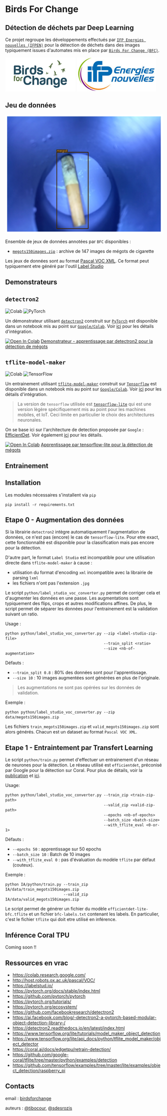 # Birds For Change 

## Détection de déchets par Deep Learning

Ce projet regroupe les développements effectués par [`IFP Energies nouvelles (IFPEN)`](https://www.ifpenergiesnouvelles.fr/) pour la détection
de déchets dans des images typiquement issues d'automates mis en place par 
[`Birds For Change (BFC)`](https://www.birdsforchange.fr/).

![BFC](assets/bfc-logo.png)
![IFPEN](assets/ifpen-logo.jpg)

## Jeu de données

![Example de mégot](assets/megot-sample.png)

Ensemble de jeux de données annotées par `BFC` disponibles :
* [`megots150images.zip`](data/megots150images.zip) : archive de 147 images de mégots de cigarette

Les jeux de données sont au format [Pascal VOC XML](http://host.robots.ox.ac.uk/pascal/VOC/). 
Ce format peut typiquement etre généré par l'outil [Label Studio](https://labelstud.io/)

## Demonstrateurs

## `detectron2`

![Colab](https://img.shields.io/badge/Colab-F9AB00?style=for-the-badge&logo=googlecolab&color=525252)
![PyTorch](https://img.shields.io/badge/PyTorch-EE4C2C?style=for-the-badge&logo=PyTorch&logoColor=white)

Un démonstrateur utilisant [`detectron2`](https://github.com/facebookresearch/detectron2) construit sur 
[`PyTorch`](https://github.com/pytorch/pytorch) est disponible dans un
notebook mis au point sur [`Google/Colab`](https://colab.research.google.com/). 
Voir [ici](https://colab.research.google.com/github/googlecolab/colabtools/blob/master/notebooks/colab-github-demo.ipynb#scrollTo=Rmai0dD30XzL)
pour les détails d'intégration.

[![Open In Colab](https://colab.research.google.com/assets/colab-badge.svg)](https://colab.research.google.com/github/tibocour/IA/blob/master/notebooks/detectron2.ipynb)
[Demonstrateur - apprentissage par detectron2 pour la détection de mégots](https://github.com/tibocour/IA/blob/master/notebooks/detectron2.ipynb)

## `tflite-model-maker`

![Colab](https://img.shields.io/badge/Colab-F9AB00?style=for-the-badge&logo=googlecolab&color=525252)
![TensorFlow](https://img.shields.io/badge/TensorFlow-%23FF6F00.svg?style=for-the-badge&logo=TensorFlow&logoColor=white)

Un entrainement utilisant [`tflite-model-maker`](https://www.tensorflow.org/lite/tutorials/model_maker_object_detection) construit sur 
[`Tensorflow`](https://www.tensorflow.org) est disponible dans un
notebook mis au point sur [`Google/Colab`](https://colab.research.google.com/). 
Voir [ici](https://colab.research.google.com/github/googlecolab/colabtools/blob/master/notebooks/colab-github-demo.ipynb#scrollTo=Rmai0dD30XzL)
pour les détails d'intégration.

> La version de `tensorflow` utilisée est [`tensorflow-lite`](https://www.tensorflow.org/lite) qui est une version
> lègère spécifiquement mis au point pour les machines mobiles, et IoT. Ceci limite 
> en particulier le choix des architectures neuronales.

On se base ici sur l'architecture de detection proposée par `Google` : [EfficientDet](https://arxiv.org/pdf/1911.09070.pdf). 
Voir également [ici](https://ai.googleblog.com/2020/04/efficientdet-towards-scalable-and.html) pour les détails.

[![Open In Colab](https://colab.research.google.com/assets/colab-badge.svg)](https://colab.research.google.com/github/tibocour/IA/blob/master/notebooks/tflite_model_maker.ipynb)
[Apprentissage par tensorflow-lite pour la détection de mégots](https://github.com/tibocour/IA/blob/master/notebooks/tflite_model_maker.ipynb)

## Entrainement

## Installation

Les modules nécessaires s'installent via `pip`

    pip install -r requirements.txt

## Etape 0 - Augmentation des données

Si la librairie `detectron2` intègre automatiquement l'augmentation de données, ce n'est pas (encore) le cas de 
`tensorflow-lite`. Pour etre exact, cette fonctionnalité est disponible pour la classification mais pas encore pour
la détection. 

D'autre part, le format `Label Studio` est incompatible pour une utilisation directe dans `tflite-model-maker` à cause :
* utilisation du format d'encoding `xml` incompatible avec la librairie de parsing `lxml`
* les fichiers n'ont pas l'extension `.jpg`

Le script `python/label_studio_voc_converter.py` permet de corriger cela et d'augmenter les données en une passe. Les 
augmentations sont typiquement des flips, crops et autres modifications affines. De plus, le script permet de séparer 
les données pour l'entrainement est la validation suivant un ratio.

Usage :

    python python/label_studio_voc_converter.py --zip <label-studio-zip-file>
                                                --train_split <ratio>
                                                --size <nb-of-augmentation>

Défauts :
* `--train_split 0.8` : 80% des données sont pour l'apprentissage.
* `--size 10` : 10 images augmentées sont générées en plus de l'originale.

> Les augmentations ne sont pas opérées sur les données de validation.

Exemple :

    python python/label_studio_voc_converter.py --zip data/megots150images.zip
    
Les fichiers `train_megots150images.zip` et `valid_megots150images.zip` sont alors générés.
Chacun est un dataset au format `Pascal VOC XML`.

## Etape 1 - Entraintement par Transfert Learning

Le script `python/train.py` permet d'effectuer un entrainement d'un réseau de neurones pour la détection. Le 
réseau utilisé est `efficientdet`, préconisé par Google pour la détection sur Coral. Pour plus de détails,
voir la [publication](https://arxiv.org/pdf/1911.09070.pdf) et 
[ici](https://ai.googleblog.com/2020/04/efficientdet-towards-scalable-and.html).

Usage:

    python python/label_studio_voc_converter.py --train_zip <train-zip-path>
                                                --valid_zip <valid-zip-path> 
                                                --epochs <nb-of-epochs>
                                                --batch_size <batch-size>
                                                --with_tflite_eval <0-or-1>

Défauts :
* `--epochs 50` : apprentissage sur 50 epochs
* `--batch_size 10` : Batch de 10 images
* `--with_tflite_eval 0` : pas d'évaluation du modèle `tflite` par défaut (couteux). 

Exemple :
    
    python IA/python/train.py --train_zip IA/data/train_megots150images.zip 
                              --valid_zip IA/data/valid_megots150images.zip

Le script permet de générer un fichier du modèle `efficientdet-lite-bfc.tflite` et un fichier `bfc-labels.txt` 
contenant les labels. En particulier, c'est le fichier `tflite` qui doit etre utilisé en inférence.

## Inférence Coral TPU

Coming soon !! 

## Ressources en vrac

* https://colab.research.google.com/
* http://host.robots.ox.ac.uk/pascal/VOC/
* https://labelstud.io/
* https://pytorch.org/docs/stable/index.html
* https://github.com/pytorch/pytorch
* https://pytorch.org/tutorials/
* https://pytorch.org/ecosystem/
* https://github.com/facebookresearch/detectron2
* https://ai.facebook.com/blog/-detectron2-a-pytorch-based-modular-object-detection-library-/
* https://detectron2.readthedocs.io/en/latest/index.html
* https://www.tensorflow.org/lite/tutorials/model_maker_object_detection
* https://www.tensorflow.org/lite/api_docs/python/tflite_model_maker/object_detector
* https://coral.ai/docs/edgetpu/retrain-detection/
* https://github.com/google-coral/tflite/tree/master/python/examples/detection
* https://github.com/tensorflow/examples/tree/master/lite/examples/object_detection/raspberry_pi

## Contacts

email : [birdsforchange](mailto:contact@birdsforchange.com)

auteurs : [@tibocour](https://github.com/tibocour), [@sdesrozis](https://github.com/sdesrozis)


